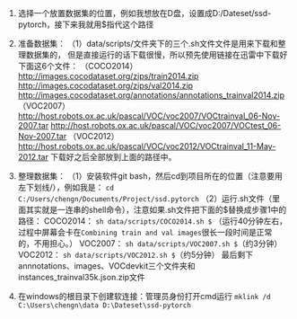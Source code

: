1. 选择一个放置数据集的位置，例如我想放在D盘，设置成D:/Dateset/ssd-pytorch，接下来我就用$指代这个路径

2. 准备数据集：
（1）data/scripts/文件夹下的三个.sh文件文件是用来下载和整理数据集的，
但是直接运行的话下载很慢，所以预先使用链接在迅雷中下载好下面这6个文件：
（COCO2014）
http://images.cocodataset.org/zips/train2014.zip
http://images.cocodataset.org/zips/val2014.zip
http://images.cocodataset.org/annotations/annotations_trainval2014.zip
（VOC2007）
http://host.robots.ox.ac.uk/pascal/VOC/voc2007/VOCtrainval_06-Nov-2007.tar
http://host.robots.ox.ac.uk/pascal/VOC/voc2007/VOCtest_06-Nov-2007.tar
（VOC2012）
http://host.robots.ox.ac.uk/pascal/VOC/voc2012/VOCtrainval_11-May-2012.tar
下载好之后全部放到上面的路径中。
3. 整理数据集：
（1）安装软件git bash，然后cd到项目所在的位置（注意要用左下划线/），例如我是：
`cd C:/Users/chengn/Documents/Project/ssd.pytorch`
（2）运行.sh文件（里面其实就是一连串的shell命令），注意如果.sh文件把下面的$替换成步骤1中的路径：
COCO2014：
`sh data/scripts/COCO2014.sh $`
（运行40分钟左右，过程中屏幕会卡在`Combining train and val images`很长一段时间是正常的，不用担心。）
VOC2007：
`sh data/scripts/VOC2007.sh $`（约3分钟）
VOC2012：
`sh data/scripts/VOC2012.sh $`（约5分钟）
最后剩下annnotations、images、VOCdevkit三个文件夹和instances_trainval35k.json.zip文件
4. 在windows的根目录下创建软连接：管理员身份打开cmd运行
`mklink /d C:\Users\chengn\data D:\Dateset\ssd-pytorch`